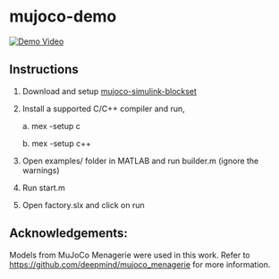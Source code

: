 # mujoco-demo

[![Demo Video](https://www.youtube.com/watch?v=wVSQ-lmArJY)](https://www.youtube.com/watch?v=wVSQ-lmArJY)

## Instructions


1. Download and setup [mujoco-simulink-blockset](https://github.com/mathworks-robotics/mujoco-simulink-blockset)
2. Install a supported C/C++ compiler and run,

    a. mex -setup c
   
    b. mex -setup c++
4. Open examples/ folder in MATLAB and run builder.m (ignore the warnings)
5. Run start.m
6. Open factory.slx and click on run

## Acknowledgements:

Models from MuJoCo Menagerie were used in this work. Refer to https://github.com/deepmind/mujoco_menagerie for more information.
